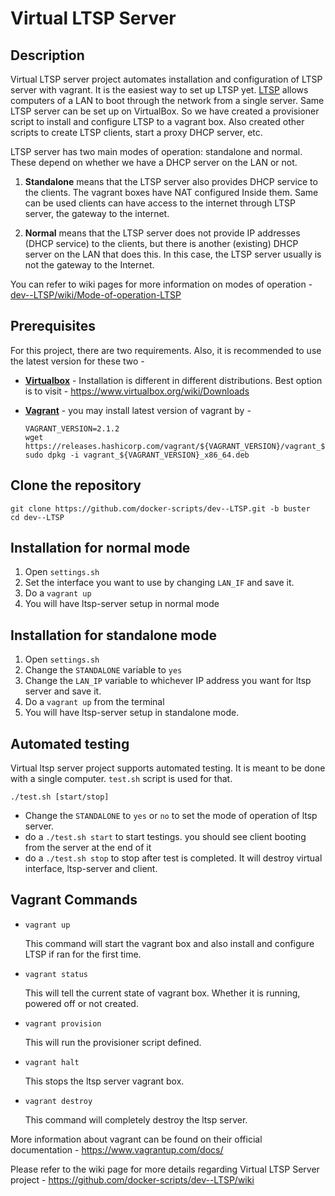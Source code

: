 # Virtual LTSP Server

## Description
Virtual LTSP server project automates installation and configuration of LTSP server with vagrant. It is the easiest way to set up LTSP yet. 
[LTSP](http://www.ltsp.org/) allows computers of a LAN to boot through the network from a single server. Same LTSP server can be set up on VirtualBox. So we have created a provisioner script to install and configure LTSP to a vagrant box. Also created other scripts to create LTSP clients, start a proxy DHCP server, etc.

LTSP server has two main modes of operation: standalone and normal. These depend on whether we have a DHCP server on the LAN or not.

1. **Standalone** means that the LTSP server also provides DHCP service to the clients. The vagrant boxes have NAT configured Inside them. Same can be used clients can have access to the internet through LTSP server, the gateway to the internet.

1. **Normal** means that the LTSP server does not provide IP addresses (DHCP service) to the clients, but there is another (existing) DHCP server on the LAN that does this. In this case, the LTSP server usually is not the gateway to the Internet.

You can refer to wiki pages for more information on modes of operation - [dev--LTSP/wiki/Mode-of-operation-LTSP](https://github.com/docker-scripts/dev--LTSP/wiki/LTSP-Modes-of-Operation)

## Prerequisites
For this project, there are two requirements. Also, it is recommended to use the latest version for these two -

- **[Virtualbox](https://www.virtualbox.org/)** - Installation is different in different distributions. Best option is to visit - https://www.virtualbox.org/wiki/Downloads
- **[Vagrant](https://www.vagrantup.com/)** - you may install latest version of vagrant by -
   
   ```
   VAGRANT_VERSION=2.1.2
   wget https://releases.hashicorp.com/vagrant/${VAGRANT_VERSION}/vagrant_${VAGRANT_VERSION}_x86_64.deb
   sudo dpkg -i vagrant_${VAGRANT_VERSION}_x86_64.deb
   ```
## Clone the repository
   
   ```
   git clone https://github.com/docker-scripts/dev--LTSP.git -b buster
   cd dev--LTSP
   ```

## Installation for normal mode
1. Open `settings.sh` 
1. Set the interface you want to use by changing `LAN_IF` and save it.
1. Do a `vagrant up` 
1. You will have ltsp-server setup in normal mode

## Installation for standalone mode  
1. Open `settings.sh`
1. Change the `STANDALONE` variable to `yes`
1. Change the `LAN_IP` variable to whichever IP address you want for ltsp server and save it.
1. Do a `vagrant up` from the terminal
1. You will have ltsp-server setup in standalone mode.

## Automated testing
Virtual ltsp server project supports automated testing. It is meant to be done with a single computer. `test.sh` script is used for that. 
```
./test.sh [start/stop] 
```
- Change the `STANDALONE` to `yes` or `no` to set the mode of operation of ltsp server.
- do a `./test.sh start` to start testings. you should see client booting from the server at the end of it
- do a `./test.sh stop` to stop after test is completed. It will destroy virtual interface, ltsp-server and client.

## Vagrant Commands

- `vagrant up`

	This command will start the vagrant box and also install and configure LTSP if ran for the first time.
	
- `vagrant status`

	This will tell the current state of vagrant box. Whether it is running, powered off or not created.
	
- `vagrant provision`

   This will run the provisioner script defined.
	
- `vagrant halt`

	This stops the ltsp server vagrant box.
	
- `vagrant destroy`

	This command will completely destroy the ltsp server.
	
More information about vagrant can be found on their official documentation - https://www.vagrantup.com/docs/	

Please refer to the wiki page for more details regarding Virtual LTSP Server project - https://github.com/docker-scripts/dev--LTSP/wiki

